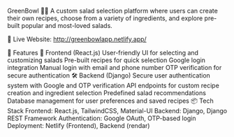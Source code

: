 GreenBowl 🍃🥗
A custom salad selection platform where users can create their own recipes, choose from a variety of ingredients, and explore pre-built popular and most-loved salads.

🔗 Live Website: http://greenbowlapp.netlify.app/

🚀 Features
🌿 Frontend (React.js)
User-friendly UI for selecting and customizing salads
Pre-built recipes for quick selection
Google login integration
Manual login with email and phone number
OTP verification for secure authentication
🛠 Backend (Django)
Secure user authentication system with Google and OTP verification
API endpoints for custom recipe creation and ingredient selection
Predefined salad recommendations
Database management for user preferences and saved recipes
📦 Tech Stack
Frontend: React.js, TailwindCSS, Material-UI
Backend: Django, Django REST Framework
Authentication: Google OAuth, OTP-based login
Deployment: Netlify (Frontend), Backend (rendar)
